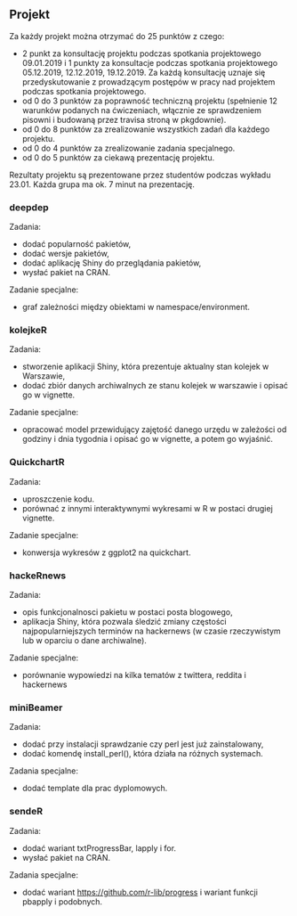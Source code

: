 ## Projekt

Za każdy projekt można otrzymać do 25 punktów z czego:
 
 - 2 punkt za konsultację projektu podczas spotkania projektowego 09.01.2019 i 1 punkty za konsultacje podczas spotkania projektowego 05.12.2019, 12.12.2019, 19.12.2019. Za każdą konsultację uznaje się przedyskutowanie z prowadzącym postępów w pracy nad projektem podczas spotkania projektowego.
 - od 0 do 3 punktów za poprawność techniczną projektu (spełnienie 12 warunków podanych na ćwiczeniach, włącznie ze sprawdzeniem pisowni i budowaną przez travisa stroną w pkgdownie).
 - od 0 do 8 punktów za zrealizowanie wszystkich zadań dla każdego projektu.
 - od 0 do 4 punktów za zrealizowanie zadania specjalnego.
 - od 0 do 5 punktów za ciekawą prezentację projektu.

Rezultaty projektu są prezentowane przez studentów podczas wykładu 23.01. Każda grupa ma ok. 7 minut na prezentację. 


### deepdep

Zadania:

 - dodać popularność pakietów,
 - dodać wersje pakietów,
 - dodać aplikację Shiny do przeglądania pakietów,
 - wysłać pakiet na CRAN.

Zadanie specjalne:

 - graf zależności między obiektami w namespace/environment.

### kolejkeR 

Zadania:

 - stworzenie aplikacji Shiny, która prezentuje aktualny stan kolejek w Warszawie,
 - dodać zbiór danych archiwalnych ze stanu kolejek w warszawie i opisać go w vignette.
 
Zadanie specjalne:

 - opracować model przewidujący zajętość danego urzędu w zależości od godziny i dnia tygodnia i opisać go w vignette, a potem go wyjaśnić.

### QuickchartR
 
Zadania:

 - uproszczenie kodu.
 - porównać z innymi interaktywnymi wykresami w R w postaci drugiej vignette.


Zadanie specjalne:

 - konwersja wykresów z ggplot2 na quickchart.

### hackeRnews

Zadania:

 - opis funkcjonalnosci pakietu w postaci posta blogowego,
 - aplikacja Shiny, która pozwala śledzić zmiany częstości najpopularniejszych terminów na hackernews (w czasie rzeczywistym lub w oparciu o dane archiwalne).
 
Zadanie specjalne:

 - porównanie wypowiedzi na kilka tematów z twittera, reddita i hackernews
 
### miniBeamer
 
Zadania:

 - dodać przy instalacji sprawdzanie czy perl jest już zainstalowany,
 - dodać komendę install_perl(), która działa na różnych systemach.
 
Zadania specjalne:
 
 - dodać template dla prac dyplomowych.
 
### sendeR 

Zadania:

 - dodać wariant txtProgressBar, lapply i for.
 - wysłać pakiet na CRAN.
 
Zadania specjalne:

 - dodać wariant https://github.com/r-lib/progress i wariant funkcji pbapply i podobnych.
 